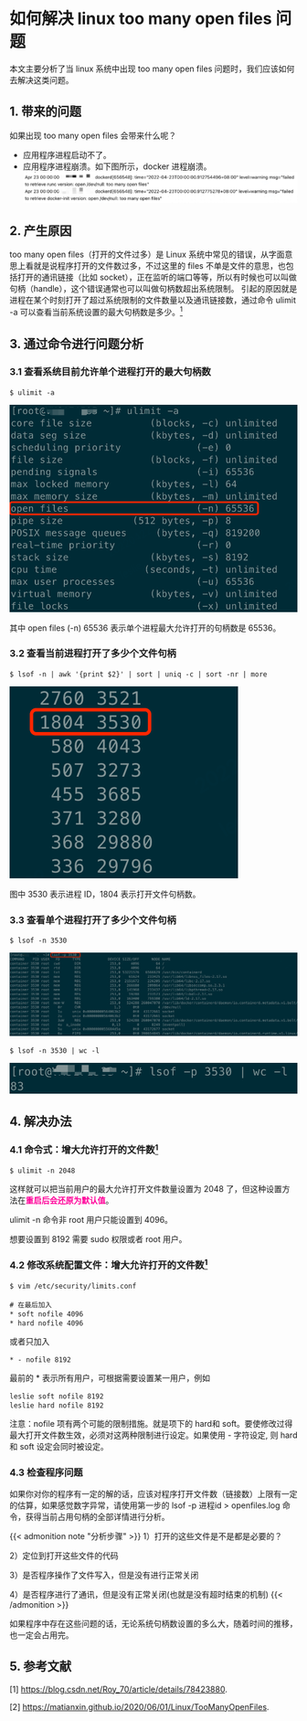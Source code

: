# 如何解决 linux too many open files 问题


本文主要分析了当 linux 系统中出现 too many open files 问题时，我们应该如何去解决这类问题。

<!--more-->

## 1. 带来的问题
如果出现 too many open files 会带来什么呢？
- 应用程序进程启动不了。
- 应用程序进程崩溃。如下图所示，docker 进程崩溃。
![dockerd 进程崩溃](1.png "dockerd 进程崩溃")

## 2. 产生原因
too many open files（打开的文件过多）是 Linux 系统中常见的错误，从字面意思上看就是说程序打开的文件数过多，不过这里的 files 不单是文件的意思，也包括打开的通讯链接（比如 socket），正在监听的端口等等，所以有时候也可以叫做句柄（handle），这个错误通常也可以叫做句柄数超出系统限制。
引起的原因就是进程在某个时刻打开了超过系统限制的文件数量以及通讯链接数，通过命令 ulimit -a 可以查看当前系统设置的最大句柄数是多少。[<sup>1</sup>](#refer-anchor-1)

## 3. 通过命令进行问题分析
### 3.1 查看系统目前允许单个进程打开的最大句柄数
```shell
$ ulimit -a
```
![ulimit -a 示意图](2.png "ulimit -a 示意图")

其中 open files (-n) 65536 表示单个进程最大允许打开的句柄数是 65536。

### 3.2 查看当前进程打开了多少个文件句柄
``` shell
$ lsof -n | awk '{print $2}' | sort | uniq -c | sort -nr | more  
```
![当前进程打开了多少个文件句柄](3.png "当前进程打开了多少个文件句柄")

图中 3530 表示进程 ID，1804 表示打开文件句柄数。

### 3.3 查看单个进程打开了多少个文件句柄
``` shell
$ lsof -n 3530
```
![单个进程打开了哪些文件句柄](4.png "单个进程打开了哪些文件句柄")

``` shell
$ lsof -n 3530 | wc -l
```
![单个进程打开了多少个文件句柄](5.png "单个进程打开了多少个文件句柄")

## 4. 解决办法
### 4.1 命令式：增大允许打开的文件数[<sup>1</sup>](#refer-anchor-1)
```shell
$ ulimit -n 2048
```
这样就可以把当前用户的最大允许打开文件数量设置为 2048 了，但这种设置方法在<font color=#FF0099>**重启后会还原为默认值**</font>。

ulimit -n 命令非 root 用户只能设置到 4096。

想要设置到 8192 需要 sudo 权限或者 root 用户。


### 4.2 修改系统配置文件：增大允许打开的文件数[<sup>1</sup>](#refer-anchor-1)
```shell
$ vim /etc/security/limits.conf

# 在最后加入
* soft nofile 4096
* hard nofile 4096
```

或者只加入
```shell
* - nofile 8192
```

最前的 * 表示所有用户，可根据需要设置某一用户，例如
```shell
leslie soft nofile 8192
leslie hard nofile 8192
```

注意：nofile 项有两个可能的限制措施。就是项下的 hard和 soft。要使修改过得最大打开文件数生效，必须对这两种限制进行设定。如果使用 - 字符设定, 则 hard 和 soft 设定会同时被设定。

### 4.3 检查程序问题
如果你对你的程序有一定的解的话，应该对程序打开文件数（链接数）上限有一定的估算，如果感觉数字异常，请使用第一步的 lsof -p 进程id > openfiles.log 命令，获得当前占用句柄的全部详情进行分析。

{{< admonition note "分析步骤" >}}
1）打开的这些文件是不是都是必要的？

2）定位到打开这些文件的代码

3）是否程序操作了文件写入，但是没有进行正常关闭

4）是否程序进行了通讯，但是没有正常关闭(也就是没有超时结束的机制)
{{< /admonition >}}

如果程序中存在这些问题的话，无论系统句柄数设置的多么大，随着时间的推移，也一定会占用完。


## 5. 参考文献
<a id="chapter-1"></a>
[1] https://blog.csdn.net/Roy_70/article/details/78423880.

[2] https://matianxin.github.io/2020/06/01/Linux/TooManyOpenFiles.
